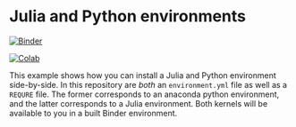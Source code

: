 # Julia and Python environments

[![Binder](http://mybinder.org/badge.svg)](http://beta.mybinder.org/v2/gh/laguer/julia_python/master/python-and-julia.ipynb)

[![Colab](https://colab.research.google.com/assets/colab-badge.svg)](https://colab.research.google.com/github/laguer/julia_python/blob/master/python-and-julia.ipynb)

This example shows how you can install a Julia and Python environment side-by-side.
In this repository are *both* an `environment.yml` file as well as a `REQURE` file.
The former corresponds to an anaconda python environment, and the latter corresponds
to a Julia environment. Both kernels will be available to you in a built Binder
environment.
